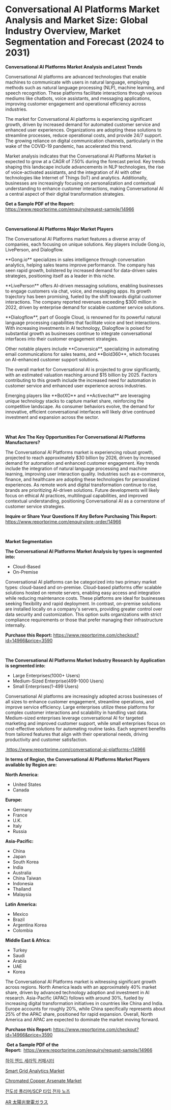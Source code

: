 <p><h1>Conversational AI Platforms Market Analysis and Market Size: Global Industry Overview, Market Segmentation and Forecast (2024 to 2031)</h1></p><p><strong>Conversational AI Platforms Market Analysis and Latest Trends</strong></p>
<p><p>Conversational AI platforms are advanced technologies that enable machines to communicate with users in natural language, employing methods such as natural language processing (NLP), machine learning, and speech recognition. These platforms facilitate interactions through various mediums like chatbots, voice assistants, and messaging applications, improving customer engagement and operational efficiency across industries.</p><p>The market for Conversational AI platforms is experiencing significant growth, driven by increased demand for automated customer service and enhanced user experiences. Organizations are adopting these solutions to streamline processes, reduce operational costs, and provide 24/7 support. The growing reliance on digital communication channels, particularly in the wake of the COVID-19 pandemic, has accelerated this trend.</p><p>Market analysis indicates that the Conversational AI Platforms Market is expected to grow at a CAGR of 7.50% during the forecast period. Key trends shaping this landscape include advancements in NLP technologies, the rise of voice-activated assistants, and the integration of AI with other technologies like Internet of Things (IoT) and analytics. Additionally, businesses are increasingly focusing on personalization and contextual understanding to enhance customer interactions, making Conversational AI a central aspect of their digital transformation strategies.</p></p>
<p><strong>Get a Sample PDF of the Report:&nbsp;</strong> <a href="https://www.reportprime.com/enquiry/request-sample/14966">https://www.reportprime.com/enquiry/request-sample/14966</a></p>
<p>&nbsp;</p>
<p><strong>Conversational AI Platforms Major Market Players</strong></p>
<p><p>The Conversational AI Platforms market features a diverse array of companies, each focusing on unique solutions. Key players include Gong.io, LivePerson, and Dialogflow. </p><p>**Gong.io** specializes in sales intelligence through conversation analytics, helping sales teams improve performance. The company has seen rapid growth, bolstered by increased demand for data-driven sales strategies, positioning itself as a leader in this niche.</p><p>**LivePerson** offers AI-driven messaging solutions, enabling businesses to engage customers via chat, voice, and messaging apps. Its growth trajectory has been promising, fueled by the shift towards digital customer interactions. The company reported revenues exceeding $300 million in 2022, driven by enterprise demand for scalable customer service solutions.</p><p>**Dialogflow**, part of Google Cloud, is renowned for its powerful natural language processing capabilities that facilitate voice and text interactions. With increasing investments in AI technology, Dialogflow is poised for substantial growth as businesses continue to integrate conversational interfaces into their customer engagement strategies.</p><p>Other notable players include **Conversica**, specializing in automating email communications for sales teams, and **Bold360**, which focuses on AI-enhanced customer support solutions.</p><p>The overall market for Conversational AI is projected to grow significantly, with an estimated valuation reaching around $15 billion by 2025. Factors contributing to this growth include the increased need for automation in customer service and enhanced user experience across industries.</p><p>Emerging players like **BotXO** and **Activechat** are leveraging unique technology stacks to capture market share, reinforcing the competitive landscape. As consumer behaviors evolve, the demand for innovative, efficient conversational interfaces will likely drive continued investment and expansion across the sector.</p></p>
<p>&nbsp;</p>
<p><strong>What Are The Key Opportunities For Conversational AI Platforms Manufacturers?</strong></p>
<p><p>The Conversational AI Platforms market is experiencing robust growth, projected to reach approximately $30 billion by 2026, driven by increased demand for automation and enhanced customer engagement. Key trends include the integration of natural language processing and machine learning, improving user interaction quality. Industries such as e-commerce, finance, and healthcare are adopting these technologies for personalized experiences. As remote work and digital transformation continue to rise, brands are prioritizing AI-driven solutions. Future developments will likely focus on ethical AI practices, multilingual capabilities, and improved contextual understanding, positioning Conversational AI as a cornerstone of customer service strategies.</p></p>
<p><strong>Inquire or Share Your Questions If Any Before Purchasing This Report:</strong> <a href="https://www.reportprime.com/enquiry/pre-order/14966">https://www.reportprime.com/enquiry/pre-order/14966</a></p>
<p>&nbsp;</p>
<p><strong>Market Segmentation</strong></p>
<p><strong>The Conversational AI Platforms Market Analysis by types is segmented into:</strong></p>
<p><ul><li>Cloud-Based</li><li>On-Premise</li></ul></p>
<p><p>Conversational AI platforms can be categorized into two primary market types: cloud-based and on-premise. Cloud-based platforms offer scalable solutions hosted on remote servers, enabling easy access and integration while reducing maintenance costs. These platforms are ideal for businesses seeking flexibility and rapid deployment. In contrast, on-premise solutions are installed locally on a company's servers, providing greater control over data security and customization. This option suits organizations with strict compliance requirements or those that prefer managing their infrastructure internally.</p></p>
<p><strong>Purchase this Report:&nbsp;</strong><a href="https://www.reportprime.com/checkout?id=14966&price=3590">https://www.reportprime.com/checkout?id=14966&price=3590</a></p>
<p>&nbsp;</p>
<p><strong>The Conversational AI Platforms Market Industry Research by Application is segmented into:</strong></p>
<p><ul><li>Large Enterprises(1000+ Users)</li><li>Medium-Sized Enterprise(499-1000 Users)</li><li>Small Enterprises(1-499 Users)</li></ul></p>
<p><p>Conversational AI platforms are increasingly adopted across businesses of all sizes to enhance customer engagement, streamline operations, and improve service efficiency. Large enterprises utilize these platforms for complex customer interactions and scalability in handling vast data. Medium-sized enterprises leverage conversational AI for targeted marketing and improved customer support, while small enterprises focus on cost-effective solutions for automating routine tasks. Each segment benefits from tailored features that align with their operational needs, driving productivity and customer satisfaction.</p></p>
<p><a href="https://www.reportprime.com/conversational-ai-platforms-r14966">&nbsp;https://www.reportprime.com/conversational-ai-platforms-r14966</a></p>
<p><strong>In terms of Region, the Conversational AI Platforms Market Players available by Region are:</strong></p>
<p>
    <p> <strong> North America: </strong>
        <ul>
            <li>United States</li>
            <li>Canada</li>
        </ul>
        </p> 
    <p> <strong> Europe: </strong>
        <ul>
            <li>Germany</li>
            <li>France</li>
            <li>U.K.</li>
            <li>Italy</li>
            <li>Russia</li>
        </ul>
        </p> 
    <p> <strong> Asia-Pacific: </strong>
        <ul>
            <li>China</li>
            <li>Japan</li>
            <li>South Korea</li>
            <li>India</li>
            <li>Australia</li>
            <li>China Taiwan</li>
            <li>Indonesia</li>
            <li>Thailand</li>
            <li>Malaysia</li>
        </ul>
        </p> 
    <p> <strong> Latin America: </strong>
        <ul>
            <li>Mexico</li>
            <li>Brazil</li>
            <li>Argentina Korea</li>
            <li>Colombia</li>
        </ul>
        </p> 
    <p> <strong> Middle East & Africa: </strong>
        <ul>
            <li>Turkey</li>
            <li>Saudi</li>
            <li>Arabia</li>
            <li>UAE</li>
            <li>Korea</li>
        </ul>
    </p>
    </p>
<p><p>The Conversational AI Platforms market is witnessing significant growth across regions. North America leads with an approximately 40% market share, driven by advanced technology adoption and investment in AI research. Asia-Pacific (APAC) follows with around 30%, fueled by increasing digital transformation initiatives in countries like China and India. Europe accounts for roughly 20%, while China specifically represents about 25% of the APAC share, positioned for rapid expansion. Overall, North America and APAC are expected to dominate the market moving forward.</p></p>
<p><strong>Purchase this Report: </strong><a href="https://www.reportprime.com/checkout?id=14966&price=3590">https://www.reportprime.com/checkout?id=14966&price=3590</a></p>
<p>&nbsp;<strong>Get a Sample PDF of the Report:&nbsp;&nbsp;</strong><a href="https://www.reportprime.com/enquiry/request-sample/14966">https://www.reportprime.com/enquiry/request-sample/14966</a></p>
<p><strong></strong></p>
<p><p><a href="https://medium.com/@puputzim_20688/high-end-ceramic-capacitors-market-%EC%9D%98-%EA%B8%80%EB%A1%9C%EB%B2%8C-%EC%8B%9C%EC%9E%A5-%EA%B0%9C%EC%9A%94%EB%8A%94-%EC%A0%84-%EC%84%B8%EA%B3%84-%EB%B0%8F-%EC%A3%BC%EC%9A%94-%EC%8B%9C%EC%9E%A5%EC%9D%98-%EC%82%B0%EC%97%85%EC%97%90-%EC%98%81%ED%96%A5%EC%9D%84-%EB%AF%B8%EC%B9%98%EB%8A%94-%EC%A3%BC%EC%9A%94-%ED%8A%B8%EB%A0%8C%EB%93%9C%EC%97%90-%EB%8C%80%ED%95%9C-%EB%8F%85%ED%8A%B9%ED%95%9C-%EA%B4%80%EC%A0%90%EC%9D%84-a81498f0fbff">하이 엔드 세라믹 커패시터</a></p><p><a href="https://www.linkedin.com/pulse/comprehensive-analysis-global-smart-grid-analytics-market-growth-2lujc?trackingId=6sI9V3zLTHuRW6bEWPV1mw%3D%3D">Smart Grid Analytics Market</a></p><p><a href="https://medium.com/@colin.dunca43545/the-chromated-copper-arsenate-market-is-anticipated-to-experience-significant-growth-with-a-a843a1bd109a">Chromated Copper Arsenate Market</a></p><p><a href="https://medium.com/@puputzim_20688/conducting-polymerscp-type-electronic-nose-market-%EC%9D%98-%EA%B8%80%EB%A1%9C%EB%B2%8C-%EC%8B%9C%EC%9E%A5-%EA%B0%9C%EC%9A%94%EB%8A%94-%EC%A0%84-%EC%84%B8%EA%B3%84-%EB%B0%8F-%EC%A3%BC%EC%9A%94-%EC%8B%9C%EC%9E%A5%EC%9D%98-%EC%82%B0%EC%97%85%EC%97%90-%EC%98%81%ED%96%A5%EC%9D%84-%EB%AF%B8%EC%B9%98%EB%8A%94-%EC%A3%BC%EC%9A%94-%ED%8A%B8%EB%A0%8C%EB%93%9C%EC%97%90-fc006a71b96c?postPublishedType=initial">전도성 폴리머/SCP 타입 전자 노즈</a></p><p><a href="https://medium.com/@amilkarrodriguez2/ar-photovoltaic-glass-market-%E3%81%AE%E3%82%B0%E3%83%AD%E3%83%BC%E3%83%90%E3%83%AB%E5%B8%82%E5%A0%B4%E6%A6%82%E8%A6%81%E3%81%AF-%E4%B8%96%E7%95%8C%E3%81%8A%E3%82%88%E3%81%B3%E4%B8%BB%E8%A6%81%E5%B8%82%E5%A0%B4%E3%81%AB%E3%81%8A%E3%81%91%E3%82%8B%E6%A5%AD%E7%95%8C%E3%81%AB%E5%BD%B1%E9%9F%BF%E3%82%92%E4%B8%8E%E3%81%88%E3%82%8B%E4%B8%BB%E8%A6%81%E3%81%AA%E3%83%88%E3%83%AC%E3%83%B3%E3%83%89%E3%81%AB%E3%81%A4%E3%81%84%E3%81%A6-%E7%8B%AC%E8%87%AA%E3%81%AE%E8%A6%96%E7%82%B9%E3%82%92%E6%8F%90%E4%BE%9B%E3%81%97%E3%81%BE%E3%81%99-6bfef14e6456">AR 太陽光発電ガラス</a></p></p>